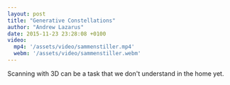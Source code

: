 ```yaml
---
layout: post
title: "Generative Constellations"
author: "Andrew Lazarus"
date: 2015-11-23 23:28:08 +0100
video:
  mp4: '/assets/video/sammenstiller.mp4'
  webm: '/assets/video/sammenstiller.webm'
---
```


Scanning with 3D can be a task that we don't understand in the home yet.